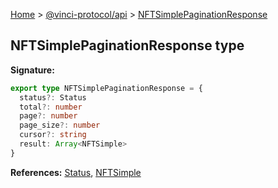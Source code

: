 [Home](./index.md) &gt; [@vinci-protocol/api](./api.md) &gt; [NFTSimplePaginationResponse](./api.nftsimplepaginationresponse.md)

## NFTSimplePaginationResponse type

<b>Signature:</b>

```typescript
export type NFTSimplePaginationResponse = {
  status?: Status
  total?: number
  page?: number
  page_size?: number
  cursor?: string
  result: Array<NFTSimple>
}
```

<b>References:</b> [Status](./api.status.md)<!-- -->, [NFTSimple](./api.nftsimple.md)
